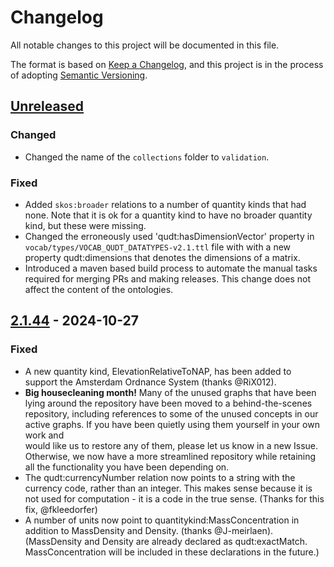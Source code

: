 # Changelog

All notable changes to this project will be documented in this file.

The format is based on [Keep a Changelog](https://keepachangelog.com/en/1.0.0/),
and this project is in the process of adopting [Semantic Versioning](https://semver.org/spec/v2.0.0.html).

## [Unreleased]

### Changed

- Changed the name of the `collections` folder to `validation`.

### Fixed

- Added `skos:broader` relations to a number of quantity kinds that had none. Note that it is ok for a 
  quantity kind to have no broader quantity kind, but these were missing.
- Changed the erroneously used 'qudt:hasDimensionVector' property in `vocab/types/VOCAB_QUDT_DATATYPES-v2.1.ttl`
  file with with a new property qudt:dimensions that denotes the dimensions of a matrix.
- Introduced a maven based build process to automate the manual tasks required for merging PRs and making releases. 
  This change does not affect the content of the ontologies.  

## [2.1.44] - 2024-10-27

### Fixed

- A new quantity kind, ElevationRelativeToNAP, has been added to support the Amsterdam Ordnance 
  System (thanks @RiX012).
- **Big housecleaning month!** Many of the unused graphs that have been lying around the repository
  have been moved to a behind-the-scenes repository, including references to some of the unused 
  concepts in our active graphs. If you have been quietly using them yourself in your own work and  
  would like us to restore any of them, please let us know in a new Issue. Otherwise, we now have a
  more streamlined repository while retaining all the functionality you have been depending on.
- The qudt:currencyNumber relation now points to a string with the currency code, rather than an 
  integer. This makes sense because it is not used for computation - it is a code in the true 
  sense. (Thanks for this fix, @fkleedorfer)
- A number of units now point to quantitykind:MassConcentration in addition to MassDensity and Density. 
  (thanks @J-meirlaen).  (MassDensity and Density are already declared as qudt:exactMatch. 
  MassConcentration will be included in these declarations in the future.)

[Unreleased]: https://github.com/qudt/qudt-public-repo/compare/v2.1.43...HEAD
[2.1.44]: https://github.com/qudt/qudt-public-repo/compare/v2.1.43...v2.1.44
